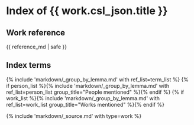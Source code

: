 # Index of {{ work.csl_json.title }}

## Work reference
{{ reference_md | safe }}

## Index terms
{% include 'markdown/_group_by_lemma.md' with ref_list=term_list %}
{% if person_list %}{% include 'markdown/_group_by_lemma.md' with ref_list=person_list group_title="People mentioned" %}{% endif %}
{% if work_list %}{% include 'markdown/_group_by_lemma.md' with ref_list=work_list group_title="Works mentioned" %}{% endif %}

{% include 'markdown/_source.md' with type=work %}